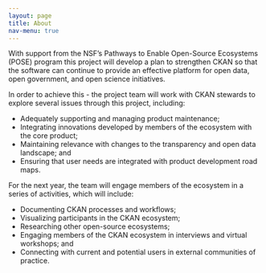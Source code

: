 ```yaml
---
layout: page
title: About
nav-menu: true
---
```

With support from the NSF’s Pathways to Enable Open-Source Ecosystems (POSE) program this project will develop a plan to strengthen CKAN so that the software can continue to provide an effective platform for open data, open government, and open science initiatives.

In order to achieve this - the project team will work with CKAN stewards to explore several issues through this project, including:  

- Adequately supporting and managing product maintenance; 
- Integrating innovations developed by members of the ecosystem with the core product;  
- Maintaining relevance with changes to the transparency and open data landscape; and  
- Ensuring that user needs are integrated with product development road maps. 

For the next year, the team will engage members of the ecosystem in a series of activities, which will include: 

- Documenting CKAN processes and workflows; 
- Visualizing participants in the CKAN ecosystem; 
- Researching other open-source ecosystems; 
- Engaging members of the CKAN ecosystem in interviews and virtual workshops; and 
- Connecting with current and potential users in external communities of practice.
